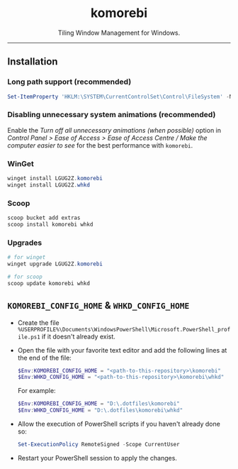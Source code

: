 <h1 align="center">komorebi</h1>

<p align="center">Tiling Window Management for Windows.</p>

---

## Installation

### Long path support (recommended)

```powershell
Set-ItemProperty 'HKLM:\SYSTEM\CurrentControlSet\Control\FileSystem' -Name 'LongPathsEnabled' -Value 1
```

### Disabling unnecessary system animations (recommended)

Enable the _Turn off all unnecessary animations (when possible)_ option in _Control Panel > Ease of Access > Ease of Access Centre / Make the computer easier to see_ for the best performance with `komorebi`.

### WinGet

```powershell
winget install LGUG2Z.komorebi
winget install LGUG2Z.whkd
```

### Scoop

```powershell
scoop bucket add extras
scoop install komorebi whkd
```

### Upgrades

```powershell
# for winget
winget upgrade LGUG2Z.komorebi
```

```powershell
# for scoop
scoop update komorebi whkd
```

## `KOMOREBI_CONFIG_HOME` & `WHKD_CONFIG_HOME`

- Create the file `%USERPROFILE%\Documents\WindowsPowerShell\Microsoft.PowerShell_profile.ps1` if it doesn't already exist.
- Open the file with your favorite text editor and add the following lines at the end of the file:

  ```powershell
  $Env:KOMOREBI_CONFIG_HOME = "<path-to-this-repository>\komorebi"
  $Env:WHKD_CONFIG_HOME = "<path-to-this-repository>\komorebi\whkd"
  ```

  For example:

  ```powershell
  $Env:KOMOREBI_CONFIG_HOME = "D:\.dotfiles\komorebi"
  $Env:WHKD_CONFIG_HOME = "D:\.dotfiles\komorebi\whkd"
  ```

- Allow the execution of PowerShell scripts if you haven't already done so:

  ```powershell
  Set-ExecutionPolicy RemoteSigned -Scope CurrentUser
  ```

- Restart your PowerShell session to apply the changes.
